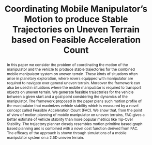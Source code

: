 ---
layout: project-page-new
title: "Coordinating Mobile Manipulator’s Motion to produce Stable Trajectories on Uneven Terrain based on Feasible Acceleration Count"
authors:
  - name: Arun Kumar Singh
    sup: #
  - name: K. Madhava Krishna
    sup: #
affiliations:
  - name: IIIT Hyderabad, India
    link: #
    sup: #
permalink: publications/2013/Singh_Coordinating-Mobile-Manipulators-Motion
abstract: "In this paper we consider the problem of coordinating the motion of the manipulator and the vehicle to produce stable trajectories for the combined mobile manipulator system on uneven terrain. These kinds of situations often arise in planetary exploration, where rovers equipped with  manipulator are required to navigate over general uneven terrain. Moreover the framework can also be used in situations where the mobile manipulator is required to transport objects on uneven terrain. We generate feasible trajectories for the vehicle between a given start and a goal point considering the dynamics of the manipulator. The framework proposed in the paper plans such motion profile of the manipulator that maximizes vehicle stability which is measured by a novel concept called Feasible Acceleration Count (FAC). We show that, from the point of view of motion planning of mobile manipulator on uneven terrains, FAC gives a better estimate of vehicle stability than more popular metrics like Tip-Over Stability. The trajectory planner closely resembles motion primitive based graph based planning and is combined with a novel cost function derived from FAC. The efficacy of the approach is shown through simulations of a mobile manipulator system on a 2.5D uneven terrain."
paper: https://robotics.iiit.ac.in/uploads/Main/Publications/Arun_etal_IROS_13.pdf
# iframe: https://www.youtube.com/embed/jhjskX4FQwA

---